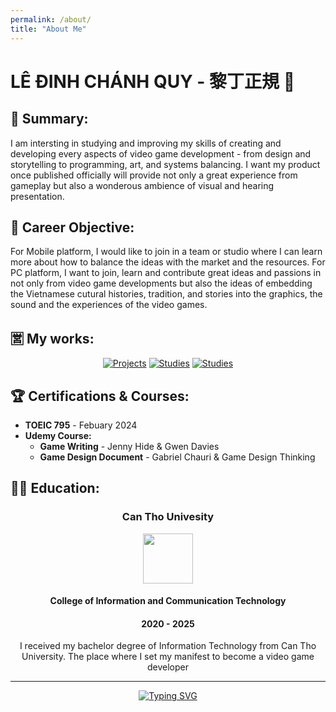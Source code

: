 ```yaml
---
permalink: /about/
title: "About Me"
---
```


# LÊ ĐINH CHÁNH QUY - 黎丁正規 🐢

## 📝 Summary:
I am intersting in studying and improving my skills of creating and developing every aspects of video game development - from design and storytelling to programming, art, and systems balancing. I want my product once published officially will provide not only a great experience from gameplay but also a wonderous ambience of visual and hearing presentation.  

## 💼 Career Objective:
For Mobile platform, I would like to join in a team or studio where I can learn more about how to balance the ideas with the market and the resources. For PC platform, I want to join, learn and contribute great ideas and passions in not only from video game developments but also the ideas of embedding the Vietnamese cutural histories, tradition, and stories into the graphics, the sound and the experiences of the video games.  

## 🈺 My works:

<div align="center">
  <a href="https://vntortoise724.github.io/portfolio"><img alt="Projects" src="https://img.shields.io/badge/%F0%9F%93%9D_Projects-d5eedc?style=for-the-badge"></a>
  <a href="https://vntortoise724.github.io/studies"><img alt="Studies" src="https://img.shields.io/badge/%F0%9F%93%9A_Studies-b1dd6a?style=for-the-badge"></a>
  <a href="https://vntortoise724.github.io/artworks"><img alt="Studies" src="https://img.shields.io/badge/%F0%9F%8E%A8_Artworks-c73c20?style=for-the-badge"></a>
</div>

## 🏆 Certifications & Courses:
<div>
  <ul>
    <li><strong>TOEIC 795</strong> - Febuary 2024</li>
    <li><strong>Udemy Course:</strong>
      <ul>
        <li><strong>Game Writing</strong> - Jenny Hide & Gwen Davies</li>
        <li><strong>Game Design Document</strong> - Gabriel Chauri & Game Design Thinking</li>
      </ul>
    </li>
  </ul>
</div>

## 👨‍🎓 Education: 
<div align="center">
  <h3>Can Tho Univesity</h3>
  <img src="https://github.com/user-attachments/assets/39e693c1-cdc4-49b3-8833-c8403fd72b90" width="80">
  <h4>College of Information and Communication Technology</h4> 
  <h4>2020 - 2025</h4>
  <p>I received my bachelor degree of Information Technology from Can Tho University. The place where I set my manifest to become a video game developer</p>
</div>

---


<div align="center">
  
  <a href="https://git.io/typing-svg"><img src="https://readme-typing-svg.demolab.com?font=Roboto+&weight=500&pause=1000&color=70BFD7&center=true&multiline=true&width=435&height=60&lines=%E5%AE%9A%E5%BF%83%E5%89%87%E5%8B%9D%EF%BC%8C%E7%84%A1%E5%BF%83%E5%89%87%E6%95%97;%C4%90%E1%BB%8Bnh+T%C3%A2m+T%E1%BA%AFc+Th%E1%BA%AFng%2C+V%C3%B4+T%C3%A2m+T%E1%BA%AFc+B%E1%BA%A1i" alt="Typing SVG" /></a>

</div>
